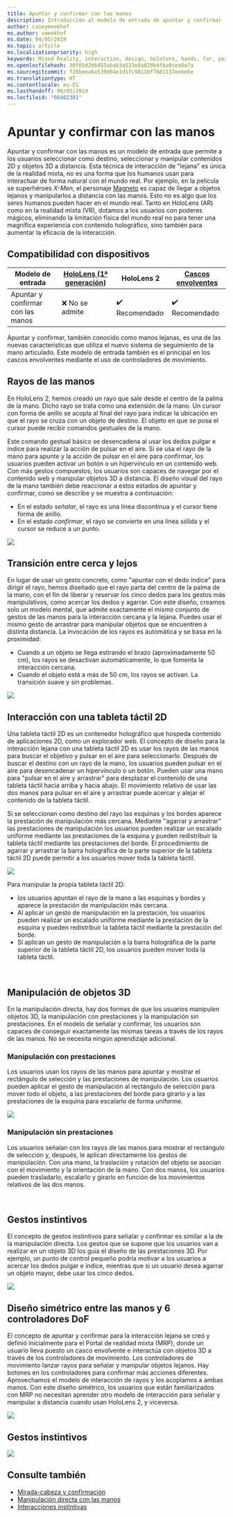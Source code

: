 ```yaml
---
title: Apuntar y confirmar con las manos
description: Introducción al modelo de entrada de apuntar y confirmar
author: caseymeekhof
ms.author: cmeekhof
ms.date: 04/05/2019
ms.topic: article
ms.localizationpriority: high
keywords: Mixed Reality, interaction, design, hololens, hands, far, point and commit
ms.openlocfilehash: 30f85d2bb455abab3a533e0a829b4fba8cea0a7a
ms.sourcegitcommit: f20beea6a539d04e1d1fc98116f7601137eebebe
ms.translationtype: HT
ms.contentlocale: es-ES
ms.lasthandoff: 06/05/2019
ms.locfileid: "66402381"
---
```

# <a name="point-and-commit-with-hands"></a>Apuntar y confirmar con las manos
Apuntar y confirmar con las manos es un modelo de entrada que permite a los usuarios seleccionar como destino, seleccionar y manipular contenidos 2D y objetos 3D a distancia. Esta técnica de interacción de "lejana" es única de la realidad mixta, no es una forma que los humanos usan para interactuar de forma natural con el mundo real. Por ejemplo, en la película se superhéroes *X-Men*, el personaje [Magneto](https://en.wikipedia.org/wiki/Magneto_(comics)) es capaz de llegar a objetos lejanos y manipularlos a distancia con las manos. Esto no es algo que los seres humanos pueden hacer en el mundo real. Tanto en HoloLens (AR) como en la realidad mixta (VR), dotamos a los usuarios con poderes mágicos, eliminando la limitación física del mundo real no para tener una magnífica experiencia con contenido holográfico, sino también para aumentar la eficacia de la interacción.

## <a name="device-support"></a>Compatibilidad con dispositivos

Modelo de entrada | [HoloLens (1ª generación)](https://docs.microsoft.com/en-us/windows/mixed-reality/hololens-hardware-details) | HoloLens 2 | [Cascos envolventes](https://docs.microsoft.com/en-us/windows/mixed-reality/immersive-headset-hardware-details) |
| ---------| -----| ----- | ---------|
Apuntar y confirmar con las manos | ❌ No se admite | ✔️ Recomendado | ✔️ Recomendado

Apuntar y confirmar, también conocido como manos lejanas, es una de las nuevas características que utiliza el nuevo sistema de seguimiento de la mano articulado. Este modelo de entrada también es el principal en los cascos envolventes mediante el uso de controladores de movimiento.

## <a name="hand-rays"></a>Rayos de las manos

En HoloLens 2, hemos creado un rayo que sale desde el centro de la palma de la mano. Dicho rayo se trata como una extensión de la mano. Un cursor con forma de anillo se acopla al final del rayo para indicar la ubicación en que el rayo se cruza con un objeto de destino. El objeto en que se posa el cursor puede recibir comandos gestuales de la mano.

Este comando gestual básico se desencadena al usar los dedos pulgar e índice para realizar la acción de pulsar en el aire. Si se usa el rayo de la mano para apunte y la acción de pulsar en el aire para confirmar, los usuarios pueden activar un botón o un hipervínculo en un contenido web. Con más gestos compuestos, los usuarios son capaces de navegar por el contenido web y manipular objetos 3D a distancia. El diseño visual del rayo de la mano también debe reaccionar a estos estados de apuntar y confirmar, como se describe y se muestra a continuación: 

* En el estado *señalar*, el rayo es una línea discontinua y el cursor tiene forma de anillo.
* En el estado *confirmar*, el rayo se convierte en una línea sólida y el cursor se reduce a un punto.

![](images/Hand-Rays-720px.jpg)

## <a name="transition-between-near-and-far"></a>Transición entre cerca y lejos

En lugar de usar un gesto concreto, como "apuntar con el dedo índice" para dirigir el rayo, hemos diseñado que el rayo parta del centro de la palma de la mano, con el fin de liberar y reservar los cinco dedos para los gestos más manipulativos, como acercar los dedos y agarrar. Con este diseño, creamos solo un modelo mental, que admite exactamente el mismo conjunto de gestos de las manos para la interacción cercana y la lejana. Puedes usar el mismo gesto de arrastrar para manipular objetos que se encuentren a distinta distancia. La invocación de los rayos es automática y se basa en la proximidad:

*  Cuando a un objeto se llega estirando el brazo (aproximadamente 50 cm), los rayos se desactivan automáticamente, lo que fomenta la interacción cercana.
*  Cuando el objeto está a más de 50 cm, los rayos se activan. La transición suave y sin problemas.

![](images/Transition-Between-Near-And-Far-720px.jpg)

## <a name="2d-slate-interaction"></a>Interacción con una tableta táctil 2D

Una tableta táctil 2D es un contenedor holográfico que hospeda contenido de aplicaciones 2D, como un explorador web. El concepto de diseño para la interacción lejana con una tableta táctil 2D es usar los rayos de las manos para buscar el objetivo y pulsar en el aire para seleccionarlo. Después de buscar el destino con un rayo de la mano, los usuarios pueden pulsar en el aire para desencadenar un hipervínculo o un botón. Pueden usar una mano para "pulsar en el aire y arrastrar" para desplazar el contenido de una tableta táctil hacia arriba y hacia abajo. El movimiento relativo de usar las dos manos para pulsar en el aire y arrastrar puede acercar y alejar el contenido de la tableta táctil.

Si se seleccionan como destino del rayo las esquinas y los bordes aparece la prestación de manipulación más cercana. Mediante "agarrar y arrastrar" las prestaciones de manipulación los usuarios pueden realizar un escalado uniforme mediante las prestaciones de la esquina y pueden redistribuir la tableta táctil mediante las prestaciones del borde. El procedimiento de agarrar y arrastrar la barra holográfica de la parte superior de la tableta táctil 2D puede permitir a los usuarios mover toda la tableta táctil.

![](images/2D-Slate-Interaction-Far-720px.jpg)

Para manipular la propia tableta táctil 2D:<br>

* los usuarios apuntan el rayo de la mano a las esquinas y bordes y aparece la prestación de manipulación más cercana. 
* Al aplicar un gesto de manipulación en la prestación, los usuarios pueden realizar un escalado uniforme mediante la prestación de la esquina y pueden redistribuir la tableta táctil mediante la prestación del borde. 
* Si aplican un gesto de manipulación a la barra holográfica de la parte superior de la tableta táctil 2D, los usuarios pueden mover toda la tableta táctil.<br>

<br>

## <a name="3d-object-manipulation"></a>Manipulación de objetos 3D

En la manipulación directa, hay dos formas de que los usuarios manipulen objetos 3D, la manipulación con prestaciones y la manipulación sin prestaciones. En el modelo de señalar y confirmar, los usuarios son capaces de conseguir exactamente las mismas tareas a través de los rayos de las manos. No se necesita ningún aprendizaje adicional.<br>

### <a name="affordance-based-manipulation"></a>Manipulación con prestaciones
Los usuarios usan los rayos de las manos para apuntar y mostrar el rectángulo de selección y las prestaciones de manipulación. Los usuarios pueden aplicar el gesto de manipulación al rectángulo de selección para mover todo el objeto, a las prestaciones del borde para girarlo y a las prestaciones de la esquina para escalarlo de forma uniforme. <br>

![](images/3D-Object-Manipulation-Far-720px.jpg) <br>


### <a name="non-affordance-based-manipulation"></a>Manipulación sin prestaciones
Los usuarios señalan con los rayos de las manos para mostrar el rectángulo de selección y, después, le aplican directamente los gestos de manipulación. Con una mano, la traslación y rotación del objeto se asocian con el movimiento y la orientación de la mano. Con dos manos, los usuarios pueden trasladarlo, escalarlo y girarlo en función de los movimientos relativos de las dos manos.<br>

<br>

## <a name="instinctual-gesturers"></a>Gestos instintivos
El concepto de gestos instintivos para señalar y confirmar es similar a la de la manipulación directa. Los gestos que se supone que los usuarios van a realizar en un objeto 3D los guía el diseño de las prestaciones 3D. Por ejemplo, un punto de control pequeño podría motivar a los usuarios a acercar los dedos pulgar e índice, mientras que si un usuario desea agarrar un objeto mayor, debe usar los cinco dedos.

![](images/Instinctual-Gestures-Far-720px.jpg)<br>

## <a name="symmetric-design-between-hands-and-6-dof-controller"></a>Diseño simétrico entre las manos y 6 controladores DoF 
El concepto de apuntar y confirmar para la interacción lejana se creó y definió inicialmente para el Portal de realidad mixta (MRP), donde un usuario lleva puesto un casco envolvente e interactúa con objetos 3D a través de los controladores de movimiento. Los controladores de movimiento lanzar rayos para señalar y manipular objetos lejanos. Hay botones en los controladores para confirmar más acciones diferentes. Aprovechamos el modelo de interacción de rayos y los acoplamos a ambas manos. Con este diseño simétrico, los usuarios que están familiarizados con MRP no necesitan aprender otro modelo de interacción para señalar y manipular a distancia cuando usan HoloLens 2, y viceversa.    

![](images/Symmetric-Design-For-Rays-720px.jpg)<br>

## <a name="instinctual-gestures"></a>Gestos instintivos

![](images/Instinctual-Gestures-Far-720px.jpg)

## <a name="see-also"></a>Consulte también
* [Mirada-cabeza y confirmación](gaze-and-commit.md)
* [Manipulación directa con las manos](direct-manipulation.md)
* [Interacciones instintivas](interaction-fundamentals.md)

